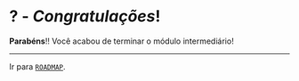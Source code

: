 # ? - *Congratulações*!

**Parabéns**!! Você acabou de terminar o módulo intermediário!



---

Ir para [`ROADMAP`](../../README.md#ROADMAP).
